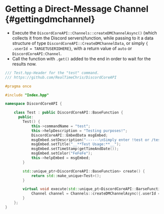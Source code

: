 Getting a Direct-Message Channel {#gettingdmchannel}
============
- Execute the `DiscordCoreAPI::Channels::createDMChannelAsync()` (which collects it from the Discord servers)function, while passing to it a data structure of type `DiscordCoreAPI::CreateDMChannelData`, or simply `{ .userId = TARGETUSERIDHERE}`, with a return value of `auto` or `DiscordCoreAPI:Channel`.
- Call the function with `.get()` added to the end in order to wait for the results now.

```cpp
/// Test.hpp-Header for the "test" command.
/// https://github.com/RealTimeChris/DiscordCoreAPI

#pragma once

#include "Index.hpp"

namespace DiscordCoreAPI {

	class Test : public DiscordCoreAPI::BaseFunction {
	  public:
		Test() {
			this->commandName = "test";
			this->helpDescription = "Testing purposes!";
			DiscordCoreAPI::EmbedData msgEmbed;
			msgEmbed.setDescription("------\nSimply enter !test or /test!\n------");
			msgEmbed.setTitle("__**Test Usage:**__");
			msgEmbed.setTimeStamp(getTimeAndDate());
			msgEmbed.setColor("FeFeFe");
			this->helpEmbed = msgEmbed;
		}

		std::unique_ptr<DiscordCoreAPI::BaseFunction> create() {
			return std::make_unique<Test>();
		}

		virtual void execute(std::unique_pt<DiscordCoreAPI::BarseFunctionArguments> args) {
			Channel channel = Channels::createDMChannelAsync({.userId = args.eventData.getAuthorId()}).get();
		}
	};
}
```
